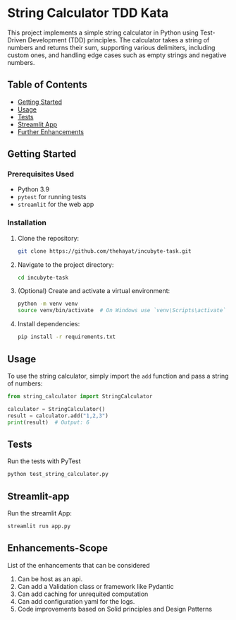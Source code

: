 # String Calculator TDD Kata

This project implements a simple string calculator in Python using Test-Driven Development (TDD) principles. The
calculator takes a string of numbers and returns their sum, supporting various delimiters, including custom ones, and
handling edge cases such as empty strings and negative numbers.

## Table of Contents

- [Getting Started](#getting-started)
- [Usage](#usage)
- [Tests](#tests)
- [Streamlit App](#streamlit-app)
- [Further Enhancements](#Enhancements-Scope)

## Getting Started

### Prerequisites Used

- Python 3.9
- `pytest` for running tests
- `streamlit` for the web app

### Installation

1. Clone the repository:

    ```bash
    git clone https://github.com/thehayat/incubyte-task.git
    ```

2. Navigate to the project directory:

    ```bash
    cd incubyte-task
    ```

3. (Optional) Create and activate a virtual environment:

    ```bash
    python -m venv venv
    source venv/bin/activate  # On Windows use `venv\Scripts\activate`
    ```

4. Install dependencies:

    ```bash
    pip install -r requirements.txt
    ```

## Usage

To use the string calculator, simply import the `add` function and pass a string of numbers:

```python
from string_calculator import StringCalculator

calculator = StringCalculator()
result = calculator.add("1,2,3")
print(result)  # Output: 6
```

## Tests

Run the tests with PyTest

 ```bash
 python test_string_calculator.py
 ```

## Streamlit-app

Run the streamlit App:

 ```bash
 streamlit run app.py
 ```

## Enhancements-Scope

List of the enhancements that can be considered

1. Can be host as an api.
2. Can add a Validation class or framework like Pydantic
3. Can add caching for unrequited computation
4. Can add configuration yaml for the logs.
5. Code improvements based on Solid principles and Design Patterns 